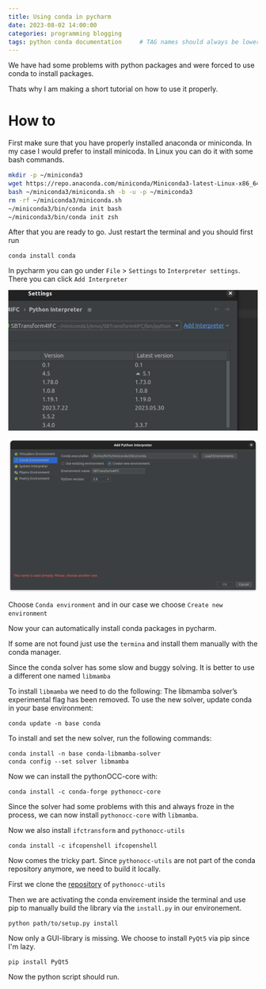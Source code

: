 ```yaml
---
title: Using conda in pycharm
date: 2023-08-02 14:00:00 
categories: programming blogging 
tags: python conda documentation     # TAG names should always be lowercase
---
```



We have had some problems with python packages and were forced to use conda to install packages.

Thats why I am making a short tutorial on how to use it properly.

# How to

First make sure that you have properly installed anaconda or miniconda. In my case I would prefer to install minicoda. In Linux you can do it with some bash commands. 

```bash
mkdir -p ~/miniconda3
wget https://repo.anaconda.com/miniconda/Miniconda3-latest-Linux-x86_64.sh -O ~/miniconda3/miniconda.sh
bash ~/miniconda3/miniconda.sh -b -u -p ~/miniconda3
rm -rf ~/miniconda3/miniconda.sh
~/miniconda3/bin/conda init bash
~/miniconda3/bin/conda init zsh
```

After that you are ready to go. Just restart the terminal and you should first run

```shell
conda install conda
```

In pycharm you can go under `File` > `Settings` to `Interpreter settings`. There you can click `Add Interpreter`

![Add interpreter](/assets/img/add-interpreter.png)

![Conda Environement](/assets/img/conda-interpreter.png)

Choose `Conda environment` and in our case we choose `Create new environment`

Now your can automatically install conda packages in pycharm.

If some are not found just use the `termina` and install them manually with the conda manager.

Since the conda solver has some slow and buggy solving. It is better to use a different one named `libmamba` 

To install `libmamba` we need to do the following: The libmamba solver’s experimental flag has been removed. 
To use the new solver, update conda in your base environment: 

```shell
conda update -n base conda
```

To install and set the new solver, run the following commands:

```shell
conda install -n base conda-libmamba-solver
conda config --set solver libmamba
```

Now we can install the pythonOCC-core with:

```shell
conda install -c conda-forge pythonocc-core
```
Since the solver had some problems with this and always froze in the process, we can now install `pythonocc-core` with `libmamba`.

Now we also install `ifctransform` and `pythonocc-utils`

```shell
conda install -c ifcopenshell ifcopenshell 
```

Now comes the tricky part. Since `pythonocc-utils` are not part of the conda repository anymore, we need to build it locally.

First we clone the [repository](https://github.com/tpaviot/pythonocc-utils) of `pythonocc-utils` 

Then we are activating the conda envirement inside the terminal and use pip to manually build the library via the `install.py` in our environement.

```shell
python path/to/setup.py install
```

Now only a GUI-library is missing. We choose to install `PyQt5` via pip since I'm lazy.

```shell
pip install PyQt5
```

Now the python script should run.


